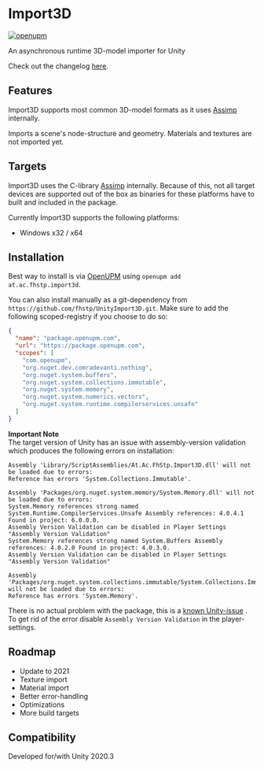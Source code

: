 # Import3D

[![openupm](https://img.shields.io/npm/v/at.ac.fhstp.import3d?label=openupm&registry_uri=https://package.openupm.com)](https://openupm.com/packages/at.ac.fhstp.import3d/)

An asynchronous runtime 3D-model importer for Unity

Check out the changelog [here](./CHANGELOG.md).

## Features

Import3D supports most common 3D-model formats
as it uses [Assimp](https://github.com/assimp/assimp)
internally.

Imports a scene's node-structure and geometry.
Materials and textures are not imported yet.

## Targets

Import3D uses the C-library [Assimp](https://github.com/assimp/assimp)
internally. Because of this, not all target devices are supported
out of the box as binaries for these platforms have to built and included
in the package.

Currently Import3D supports the following platforms:

- Windows x32 / x64

## Installation

Best way to install is via [OpenUPM](https://openupm.com/)
using `openupm add at.ac.fhstp.import3d`.

You can also install manually as a git-dependency from
`https://github.com/fhstp/UnityImport3D.git`. Make sure to add
the following scoped-registry if you choose to do so:

```json
{
  "name": "package.openupm.com",
  "url": "https://package.openupm.com",
  "scopes": [
    "com.openupm",
    "org.nuget.dev.comradevanti.nothing",
    "org.nuget.system.buffers",
    "org.nuget.system.collections.immutable",
    "org.nuget.system.memory",
    "org.nuget.system.numerics.vectors",
    "org.nuget.system.runtime.compilerservices.unsafe"
  ]
}
```

**Important Note**  
The target version of Unity has an issue with assembly-version validation which
produces the following errors on installation:

```
Assembly 'Library/ScriptAssemblies/At.Ac.FhStp.Import3D.dll' will not be loaded due to errors:
Reference has errors 'System.Collections.Immutable'.

Assembly 'Packages/org.nuget.system.memory/System.Memory.dll' will not be loaded due to errors:
System.Memory references strong named System.Runtime.CompilerServices.Unsafe Assembly references: 4.0.4.1 Found in project: 6.0.0.0.
Assembly Version Validation can be disabled in Player Settings "Assembly Version Validation"
System.Memory references strong named System.Buffers Assembly references: 4.0.2.0 Found in project: 4.0.3.0.
Assembly Version Validation can be disabled in Player Settings "Assembly Version Validation"

Assembly 'Packages/org.nuget.system.collections.immutable/System.Collections.Immutable.dll' will not be loaded due to errors:
Reference has errors 'System.Memory'.
```

There is no actual problem with the package, this is
a [known Unity-issue](https://forum.unity.com/threads/dll-reference-compiler-error.858103/)
. To get rid of the error disable `Assembly Version Validation` in the
player-settings.

## Roadmap

- Update to 2021
- Texture import
- Material import
- Better error-handling
- Optimizations
- More build targets

## Compatibility

Developed for/with Unity 2020.3